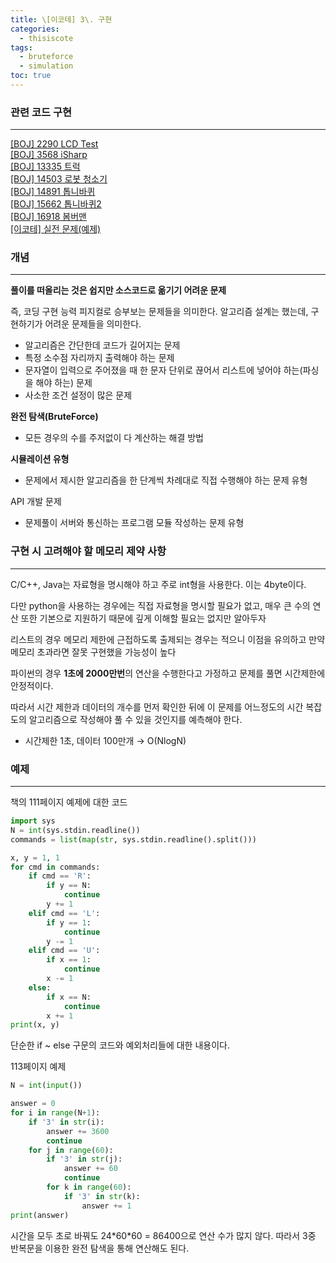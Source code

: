 ```yaml
---
title: \[이코테] 3\. 구현
categories: 
  - thisiscote
tags: 
  - bruteforce
  - simulation
toc: true
---
```


### 관련 코드 구현

---

[[BOJ] 2290 LCD Test](http://akgop.github.io/boj/BOJ2290/)<br>
[[BOJ] 3568 iSharp](http://akgop.github.io/boj/BOJ3568/)<br>
[[BOJ] 13335 트럭](http://akgop.github.io/boj/BOJ13335/)<br>
[[BOJ] 14503 로봇 청소기](http://akgop.github.io/boj/BOJ14503/)<br>
[[BOJ] 14891 톱니바퀴](http://akgop.github.io/boj/BOJ14891/)<br>
[[BOJ] 15662 톱니바퀴2](http://akgop.github.io/boj/BOJ15662/)<br>
[[BOJ] 16918 봄버맨](http://akgop.github.io/boj/BOJ16918/)<br>
[[이코테] 실전 문제(예제)](http://akgop.github.io/thisiscote/thisiscote_31/)


### 개념

---

**풀이를 떠올리는 것은 쉽지만 소스코드로 옮기기 어려운 문제**

즉, 코딩 구현 능력 피지컬로 승부보는 문제들을 의미한다. 알고리즘 설계는 했는데, 구현하기가 어려운 문제들을 의미한다.

- 알고리즘은 간단한데 코드가 길어지는 문제
- 특정 소수점 자리까지 출력해야 하는 문제
- 문자열이 입력으로 주어졌을 때 한 문자 단위로 끊어서 리스트에 넣어야 하는(파싱을 해야 하는) 문제
- 사소한 조건 설정이 많은 문제

**완전 탐색(BruteForce)**

- 모든 경우의 수를 주저없이 다 계산하는 해결 방법

**시뮬레이션 유형**

- 문제에서 제시한 알고리즘을 한 단계씩 차례대로 직접 수행해야 하는 문제 유형

API 개발 문제

- 문제풀이 서버와 통신하는 프로그램 모듈 작성하는 문제 유형

### 구현 시 고려해야 할 메모리 제약 사항

---

C/C++, Java는 자료형을 명시해야 하고 주로 int형을 사용한다. 이는 4byte이다.

다만 python을 사용하는 경우에는 직접 자료형을 명시할 필요가 없고, 매우 큰 수의 연산 또한 기본으로 지원하기 때문에 깊게 이해할 필요는 없지만 알아두자

리스트의 경우 메모리 제한에 근접하도록 출제되는 경우는 적으니 이점을 유의하고 만약 메모리 초과라면 잘못 구현했을 가능성이 높다

파이썬의 경우 **1초에 2000만번**의 연산을 수행한다고 가정하고 문제를 풀면 시간제한에 안정적이다.

따라서 시간 제한과 데이터의 개수를 먼저 확인한 뒤에 이 문제를 어느정도의 시간 복잡도의 알고리즘으로 작성해야 풀 수 있을 것인지를 예측해야 한다.

- 시간제한 1초, 데이터 100만개 → O(NlogN)

### 예제

---

책의 111페이지 예제에 대한 코드

```python
import sys
N = int(sys.stdin.readline())
commands = list(map(str, sys.stdin.readline().split()))

x, y = 1, 1
for cmd in commands:
    if cmd == 'R':
        if y == N:
            continue
        y += 1
    elif cmd == 'L':
        if y == 1:
            continue
        y -= 1
    elif cmd == 'U':
        if x == 1:
            continue
        x -= 1
    else:
        if x == N:
            continue
        x += 1
print(x, y)
```

단순한 if ~ else 구문의 코드와 예외처리들에 대한 내용이다. 

113페이지 예제

```python
N = int(input())

answer = 0
for i in range(N+1):
    if '3' in str(i):
        answer += 3600
        continue
    for j in range(60):
        if '3' in str(j):
            answer += 60
            continue
        for k in range(60):
            if '3' in str(k):
                answer += 1
print(answer)
```

시간을 모두 초로 바꿔도 24\*60\*60 = 86400으로 연산 수가 많지 않다. 따라서 3중 반복문을 이용한 완전 탐색을 통해 연산해도 된다. 
